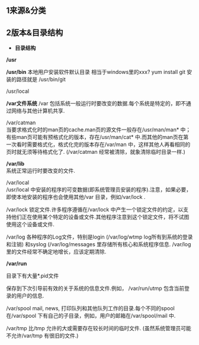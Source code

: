 ## 1来源&分类









## 2版本&目录结构

* **目录结构**

**/usr** 

 **/usr/bin**   本地用户安装软件默认目录 相当于windows里的xxx? yum install git 安装的路径就是 /usr/bin/git

/usr/local







  **/var文件系统**
/var 包括系统一般运行时要改变的数据.每个系统是特定的，即不通过网络与其他计算机共享.  

/var/catman  
当要求格式化时的man页的cache.man页的源文件一般存在/usr/man/man* 中；有些man页可能有预格式化的版本，存在/usr/man/cat* 中.而其他的man页在第一次看时需要格式化，格式化完的版本存在/var/man 中，这样其他人再看相同的页时就无须等待格式化了. (/var/catman 经常被清除，就象清除临时目录一样.)  

**/var/lib**  
系统正常运行时要改变的文件.  

/var/local  
/usr/local 中安装的程序的可变数据(即系统管理员安装的程序).注意，如果必要，即使本地安装的程序也会使用其他/var 目录，例如/var/lock .  

/var/lock 
锁定文件.许多程序遵循在/var/lock 中产生一个锁定文件的约定，以支持他们正在使用某个特定的设备或文件.其他程序注意到这个锁定文件，将不试图使用这个设备或文件.  

/var/log 
各种程序的Log文件，特别是login  (/var/log/wtmp log所有到系统的登录和注销) 和syslog (/var/log/messages 里存储所有核心和系统程序信息. /var/log 里的文件经常不确定地增长，应该定期清除. 

**/var/run** 

目录下有大量*.pid文件

保存到下次引导前有效的关于系统的信息文件.例如， /var/run/utmp 包含当前登录的用户的信息.

/var/spool 
mail, news, 打印队列和其他队列工作的目录.每个不同的spool在/var/spool 下有自己的子目录，例如，用户的邮箱在/var/spool/mail 中.  

/var/tmp 
比/tmp 允许的大或需要存在较长时间的临时文件. (虽然系统管理员可能不允许/var/tmp 有很旧的文件.)  